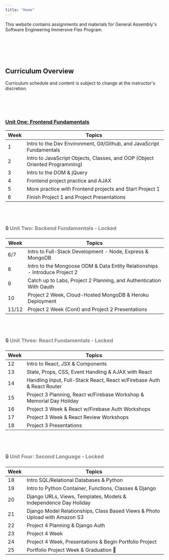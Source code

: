 ```yaml
---
title: "Home"
---
```


This website contains assignments and materials for General Assembly's Software Engineering Immersive Flex Program.

<br>
<br>
<br>
<br>

## Curriculum Overview

Curriculum schedule and content is subject to change at the instructor's discretion.

<br>
<br>
<br>

### [Unit One: Frontend Fundamentals](/frontend-fundamentals)

| Week | Topics                                                                      |
| ---- | --------------------------------------------------------------------------- |
| 1    | Intro to the Dev Environment, Git/Github, and JavaScript Fundamentals       |
| 2    | Intro to JavaScript Objects, Classes, and OOP (Object Oriented Programming) |
| 3    | Intro to the DOM & jQuery                                                   |
| 4    | Frontend project practice and AJAX                                          |
| 5    | More practice with Frontend projects and Start Project 1                    |
| 6    | Finish Project 1 and Project Presentations                                  |

<br>
<br>

<div style="color: grey;">

<!-- ### [Unit Two: Backend Fundamentals](/backend-fundamentals) -->

### 🔒 Unit Two: Backend Fundamentals - **Locked**

| Week  | Topics                                                                      |
| ----- | --------------------------------------------------------------------------- |
| 6/7   | Intro to Full-Stack Development - Node, Express & MongoDB                   |
| 8     | Intro to the Mongoose ODM & Data Entity Relationships - Introduce Project 2 |
| 9     | Catch up to Labs, Project 2 Planning, and Authentication With Oauth         |
| 10    | Project 2 Week, Cloud-Hosted MongoDB & Heroku Deployment                    |
| 11/12 | Project 2 Week (Cont) and Project 2 Presentations                           |

<br>
<br>

<!-- ### [Unit Three: React Fundamentals](/react-fundamentals) -->

### 🔒 Unit Three: React Fundamentals - **Locked**

| Week | Topics                                                                 |
| ---- | ---------------------------------------------------------------------- |
| 12   | Intro to React, JSX & Components                                       |
| 13   | State, Props, CSS, Event Handling & AJAX with React                    |
| 14   | Handling Input, Full-Stack React, React w/Firebase Auth & React Router |
| 15   | Project 3 Planning, React w/Firebase Workshop & Memorial Day Holiday   |
| 16   | Project 3 Week & React w/Firebase Auth Workshops                       |
| 17   | Project 3 Week & React Review Workshops                                |
| 18   | Project 3 Presentations                                                |

<br>
<br>

<!-- ### [Unit Four: Second Language](/second-language) -->

### 🔒 Unit Four: Second Language - **Locked**

| Week | Topics                                                                      |
| ---- | --------------------------------------------------------------------------- |
| 18   | Intro SQL/Relational Databases & Python                                     |
| 19   | Intro to Python Container, Functions, Classes & Django                      |
| 20   | Django URLs, Views, Templates, Models & Independence Day Holiday            |
| 21   | Django Model Relationships, Class Based Views & Photo Upload with Amazon S3 |
| 22   | Project 4 Planning & Django Auth                                            |
| 23   | Project 4 Week                                                              |
| 24   | Project 4 Week, Presentations & Begin Portfolio Project                     |
| 25   | Portfolio Project Week & Graduation 🎉                                      |

</div>
